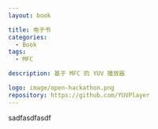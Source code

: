 ```yaml
---
layout: book

title: 电子书
categories:
  - Book
tags:
  - MFC

description: 基于 MFC 的 YUV 播放器

logo: image/open-hackathon.png
repository: https://github.com/YUVPlayer
---
```


sadfasdfasdf
